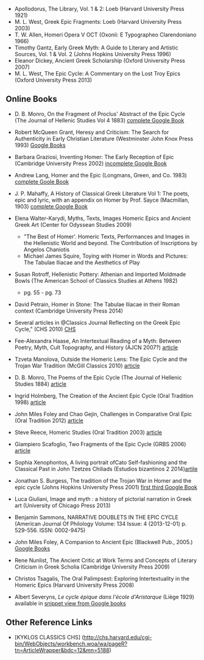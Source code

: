 - Apollodorus, The Library, Vol. 1 & 2: Loeb (Harvard University Press 1921)
- M. L. West, Greek Epic Fragments: Loeb (Harvard University Press 2003)
- T. W. Allen, Homeri Opera V OCT (Oxonii: E Typographeo Clarendoniano 1966)
- Timothy Gantz, Early Greek Myth: A Guide to Literary and Artistic Sources, Vol. 1 & Vol. 2 (Johns Hopkins University Press 1996)
- Eleanor Dickey, Ancient Greek Scholarship (Oxford University Press 2007)
- M. L. West, The Epic Cycle: A Commentary on the Lost Troy Epics (Oxford University Press 2013)

## Online Books ##

- D. B. Monro, On the Fragment of Proclus' Abstract of the Epic Cycle (The Journal of Hellenic Studies Vol 4 1883)   [complete Google Book](http://books.google.com/books?id=nzcGAAAAQAAJ&pg=PA315&lpg=PA315&dq=athenaeus+epic+cycle&source=bl&ots=vhg2SRbyi0&sig=dhD8u4b1ff96FJXe0CAiBJkH0ng&hl=en&sa=X&ei=YR7pU4uTF-LMsQSdrYHYDA&ved=0CCwQ6AEwAjgK#v=onepage&q&f=false)
- Robert McQueen Grant, Heresy and Criticism: The Search for Authenticity in Early Christian Literature (Westminster John Knox Press 1993) [Google Books](http://books.google.com/books?id=nShsVh0F_V8C&pg=PA17&lpg=PA17&dq=athenaeus+epic+cycle&source=bl&ots=sZYXzTwOb6&sig=MSymqL80LkwAnhQ4GM-xvE0Chwg&hl=en&sa=X&ei=YR7pU4uTF-LMsQSdrYHYDA&ved=0CDsQ6AEwBTgK#v=onepage&q&f=true)
- Barbara Graziosi, Inventing Homer: The Early Reception of Epic (Cambridge University Press 2002) [incomplete Google Book](http://books.google.com/books?id=vCHsh9QWzLYC&pg=PA188&lpg=PA188&dq=Athenaeus+cypria&source=bl&ots=nzw0htD-aj&sig=_xsPAaO9H94mw07wFn0p_usjFrM&hl=en&sa=X&ei=oCvpU8KzBsXMsQTC4IGQDA&ved=0CCkQ6AEwAg#v=onepage&q&f=false)
- Andrew Lang, Homer and the Epic (Longmans, Green, and Co. 1983) [complete Goole Book](http://books.google.com/books?id=C0UVAAAAQAAJ&printsec=frontcover&source=gbs_ge_summary_r&cad=0#v=onepage&q&f=false)
- J. P. Mahaffy, A History of Classical Greek Literature Vol 1: The poets, epic and lyric, with an appendix on Homer by Prof. Sayce (Macmillan, 1903) [complete Google Book](http://books.google.com/books?id=1PEwAQAAMAAJ&printsec=frontcover&source=gbs_ge_summary_r&cad=0#v=onepage&q&f=false)


- Elena Walter-Karydi, Myths, Texts, Images Homeric Epics and Ancient Greek Art (Center for Odyssean Studies 2009) 
    - "The Best of Homer'. Homeric Texts, Performances and Images in the Hellenistic World and beyond. The Contribution of Inscriptions by Angelos Chaniotis
    - Michael James Squire, Toying with Homer in Words and Pictures: The Tabulae Iliacae and the Aesthetics of Play
- Susan Rotroff, Hellenistic Pottery: Athenian and Imported Moldmade Bowls (The American School of Classics Studies at Athens 1982)
    - pg. 55 - pg. 73
- David Petrain, Homer in Stone: The Tabulae Iliacae in their Roman context (Cambridge University Press 2014)


- Several articles in @Classics Journal Reflecting on the Greek Epic Cycle," (CHS 2010) [CHS](http://chs.harvard.edu/wa/pageR?tn=ArticleWrapper&bdc=12&mn=3232)
- Fee-Alexandra Haase, An Intertextual Reading of a Myth: Between Poetry, Myth, Cult Topography, and History (AJCN 2007?) [article](http://cf.hum.uva.nl/narratology/a07_haase.htm)
- Tzveta Manolova, Outside the Homeric Lens: The Epic Cycle and the Trojan War Tradition (McGill Classics 2010) [article](http://www.mcgill.ca/classics/files/classics/2010-11-10.pdf)
- D. B. Monro, The Poems of the Epic Cycle (The Journal of Hellenic Studies 1884) [article](http://redel.eu/schneelaeufer/wiki/images/3/31/Monro-Epic-Cycle-1884.pdf)
- Ingrid Holmberg, The Creation of the Ancient Epic Cycle (Oral Tradition 1998) [article](http://journal.oraltradition.org/files/articles/13ii/10_holmberg.pdf)
- John Miles Foley and Chao Gejin, Challenges in Comparative Oral Epic (Oral Tradition 2012) [article](http://journal.oraltradition.org/files/articles/27ii/08_27.2.pdf)
- Steve Reece, Homeric Studies (Oral Tradition 2003) [article](http://journal.oraltradition.org/files/articles/18i/10i_reece.pdf)
- Giampiero Scafoglio, Two Fragments of the Epic Cycle (GRBS 2006) [article](https://web.duke.edu/classics/grbs/FTexts/46/Scafoglio.pdf)
- Sophia Xenophontos, A living portrait ofCato Self-fashioning and the Classical Past in John Tzetzes Chiliads (Estudios bizantinos 2 2014)[artile](https://www.academia.edu/9866595/A_living_portrait_of_Cato_Self-fashioning_and_the_Classical_Past_in_John_Tzetzes_Chiliads_Estudios_Bizantinos_2_2014_187-204)


- Jonathan S. Burgess, The tradition of the Trojan War in Homer and the epic cycle (Johns Hopkins University Press 2001) [first third Google Book](http://books.google.com/books?id=bEYXqRmYkx0C&printsec=frontcover&source=gbs_ge_summary_r&cad=0#v=onepage&q&f=false)
- Luca Giuliani, Image and myth : a history of pictorial narration in Greek art (University of Chicago Press 2013)
- Benjamin Sammons, NARRATIVE DOUBLETS IN THE EPIC CYCLE (American Journal Of Philology Volume: 134 Issue: 4 (2013-12-01) p. 529-556. ISSN: 0002-9475)
- John Miles Foley, A Companion to Ancient Epic  (Blackwell Pub., 2005.) [Google Books](http://books.google.com/books?id=V4mZmoZhG68C&pg=PA347&lpg=PA347&dq=kuklos+CHS&source=bl&ots=aqfYqEcwep&sig=QJ7VusjEepBvdqgg-uAhRtoaIlA&hl=en&sa=X&ei=AybpU5eIMejisATW0oGICQ&ved=0CCIQ6AEwAQ#v=onepage&q&f=false)
- Rene Nunlist, The Ancient Critic at Work Terms and Concepts of Literary Criticism in Greek Scholia (Cambridge University Press 2009)

- Christos Tsagalis, The Oral Palimpsest: Exploring Intertextuality in the Homeric Epics (Harvard University Press 2008)
- Albert Severyns, *Le cycle épique dans l'école d'Aristarque* (Liège 1929) available in [snippet view from Google books](http://books.google.com/books?id=NBYrAAAAIAAJ&source=gbs_ViewAPI)

## Other Reference Links ##

- [KYKLOS CLASSICS CHS] (http://chs.harvard.edu/cgi-bin/WebObjects/workbench.woa/wa/pageR?tn=ArticleWrapper&bdc=12&mn=5188)
